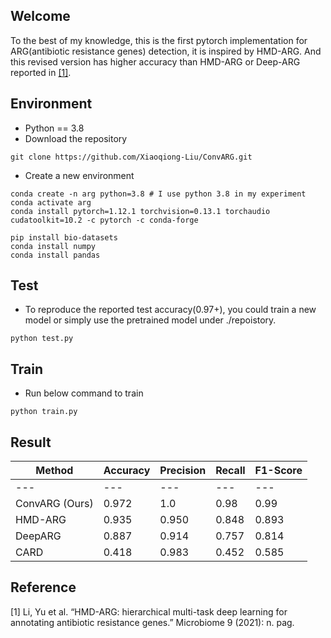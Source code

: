 ## Welcome
To the best of my knowledge, this is the first pytorch implementation for ARG(antibiotic resistance genes) detection, it is inspired by HMD-ARG. And this revised version has higher accuracy than HMD-ARG or Deep-ARG reported in <a href="https://microbiomejournal.biomedcentral.com/articles/10.1186/s40168-021-01002-3">[1]</a>.

## Environment
* Python == 3.8
* Download the repository
```
git clone https://github.com/Xiaoqiong-Liu/ConvARG.git
```

* Create a new environment
```
conda create -n arg python=3.8 # I use python 3.8 in my experiment
conda activate arg
conda install pytorch=1.12.1 torchvision=0.13.1 torchaudio cudatoolkit=10.2 -c pytorch -c conda-forge

pip install bio-datasets
conda install numpy
conda install pandas
```

## Test
* To reproduce the reported test accuracy(0.97+), you could train a new model or simply use the pretrained model under ./repoistory.
```
python test.py

```

## Train
* Run below command to train
```
python train.py

```

## Result
| Method   | Accuracy | Precision | Recall | F1-Score |
|----------|----------|-----------|--------|----------|
| ---      | ---      | ---       | ---    | ---      |
| ConvARG (Ours) |0.972     |1.0        |0.98    |0.99      |
|HMD-ARG | 0.935     | 0.950      | 0.848   | 0.893    |
| DeepARG | 0.887   | 0.914      | 0.757   | 0.814     |
|CARD   |0.418  | 0.983 | 0.452 | 0.585 |


## Reference
[1] Li, Yu et al. “HMD-ARG: hierarchical multi-task deep learning for annotating antibiotic resistance genes.” Microbiome 9 (2021): n. pag.


